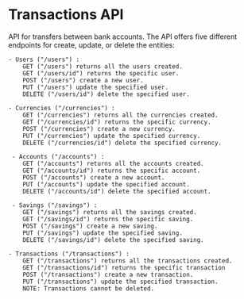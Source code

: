 # Transactions API

API for transfers between bank accounts. The API offers five different endpoints for create, update, or delete the entities:

    - Users ("/users") :
        GET ("/users") returns all the users created.
        GET ("/users/id") returns the specific user.
        POST ("/users") create a new user.
        PUT ("/users") update the specified user.
        DELETE ("/users/id") delete the specified user.
        
    - Currencies ("/currencies") :
        GET ("/currencies") returns all the currencies created.
        GET ("/currencies/id") returns the specific currency.
        POST ("/currencies") create a new currency.
        PUT ("/currencies") update the specified currency.
        DELETE ("/currencies/id") delete the specified currency.
        
     - Accounts ("/accounts") :
        GET ("/accounts") returns all the accounts created.
        GET ("/accounts/id") returns the specific account.
        POST ("/accounts") create a new account.
        PUT ("/accounts") update the specified account.
        DELETE ("/accounts/id") delete the specified account.
        
     - Savings ("/savings") :
        GET ("/savings") returns all the savings created.
        GET ("/savings/id") returns the specific saving.
        POST ("/savings") create a new saving.
        PUT ("/savings") update the specified saving.
        DELETE ("/savings/id") delete the specified saving.
        
    - Transactions ("/transactions") :
        GET ("/transactions") returns all the transactions created.
        GET ("/transactions/id") returns the specific transaction
        POST ("/transactions") create a new transaction.
        PUT ("/transactions") update the specified transaction.
        NOTE: Transactions cannot be deleted.

 
